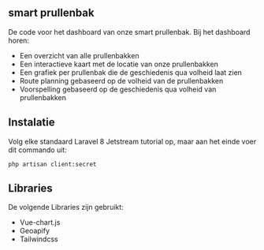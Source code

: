 ## smart prullenbak

De code voor het dashboard van onze smart prullenbak. Bij het dashboard horen:
- Een overzicht van alle prullenbakken
- Een interactieve kaart met de locatie van onze prullenbakken
- Een grafiek per prullenbak die de geschiedenis qua volheid laat zien
- Route planning gebaseerd op de volheid van de prullenbakken
- Voorspelling gebaseerd op de geschiedenis qua volheid van prullenbakken

## Instalatie

Volg elke standaard Laravel 8 Jetstream tutorial op, maar aan het einde voer dit commando uit:

```
php artisan client:secret
```

## Libraries

De volgende Libraries zijn gebruikt:
- Vue-chart.js
- Geoapify
- Tailwindcss